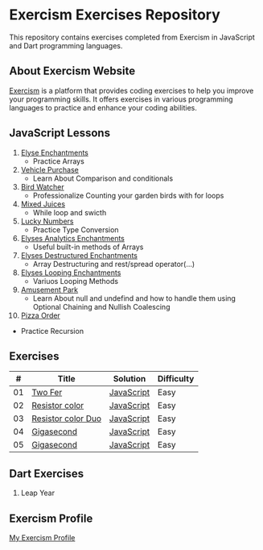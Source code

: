 # Exercism Exercises Repository

This repository contains exercises completed from Exercism in JavaScript and Dart programming languages.

## About Exercism Website

[Exercism](https://exercism.org/) is a platform that provides coding exercises to help you improve your programming skills. It offers exercises in various programming languages to practice and enhance your coding abilities.

## JavaScript Lessons

1. [Elyse Enchantments](https://github.com/MahmoodHashem/Exercism/tree/main/JavaScript/elyses-analytic-enchantments)
   - Practice Arrays
2. [Vehicle Purchase](https://github.com/MahmoodHashem/Exercism/tree/main/JavaScript/vehicle-purchase)
   - Learn About Comparison and conditionals
3. [Bird Watcher](https://github.com/MahmoodHashem/Exercism/tree/main/JavaScript/bird-watcher)
   - Professionalize Counting your garden birds with for loops
4. [Mixed Juices](https://github.com/MahmoodHashem/Exercism/tree/main/JavaScript/mixed-juices)
   - While loop and swicth
5. [Lucky Numbers](https://github.com/MahmoodHashem/Exercism/tree/main/JavaScript/lucky-numbers)
   - Practice Type Conversion
6. [Elyses Analytics Enchantments](https://github.com/MahmoodHashem/Exercism/tree/main/JavaScript/elyses-analytic-enchantments)
   - Useful built-in methods of Arrays
7. [Elyses Destructured Enchantments](https://github.com/MahmoodHashem/Exercism/tree/main/JavaScript/elyses-destructured-enchanments)
   - Array Destructuring and rest/spread operator(...)
8. [Elyses Looping Enchantments](https://github.com/MahmoodHashem/Exercism/tree/main/JavaScript/elyses-looping-enchantments)
   - Variuos Looping Methods
9. [Amusement Park](https://github.com/MahmoodHashem/Exercism/tree/main/JavaScript/amusment-park)
   - Learn About null and undefind and how to handle them using Optional Chaining and Nullish Coalescing
10. [Pizza Order](https://github.com/MahmoodHashem/Exercism/tree/main/JavaScript/pizza-order)

- Practice Recursion

## Exercises

| #   | Title                                     | Solution | Difficulty |
| --- | ----------------------------------------- | -------- | ---------- |
| 01  | [ Two Fer](https://exercism.org/tracks/javascript/exercises/two-fer) |[JavaScript](https://github.com/MahmoodHashem/Exercism/tree/main/exercises/javascript/two-fer) | Easy |
| 02  | [ Resistor color](https://exercism.org/tracks/javascript/exercises/resistor-color) |[JavaScript](https://github.com/MahmoodHashem/Exercism/tree/main/exercises/javascript/resistor-color) | Easy |
| 03  | [ Resistor color Duo](https://exercism.org/tracks/javascript/exercises/resistor-color-duo) |[JavaScript](https://github.com/MahmoodHashem/Exercism/tree/main/exercises/javascript/resistor-color-duo) | Easy |
| 04  | [ Gigasecond](https://exercism.org/tracks/javascript/exercises/gigasecond) |[JavaScript](https://github.com/MahmoodHashem/Exercism/tree/main/exercises/javascript/gigasecond) | Easy |
| 05  | [ Gigasecond](https://exercism.org/tracks/javascript/exercises/rna-transcription) |[JavaScript](https://github.com/MahmoodHashem/Exercism/tree/main/exercises/javascript/transcription) | Easy |

## Dart Exercises

1. Leap Year

## Exercism Profile

[My Exercism Profile](https://exercism.org/profiles/MahmoodHashem)

